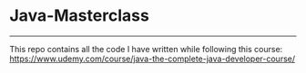 # Java-Masterclass

---

This repo contains all the code I have written while following this course: https://www.udemy.com/course/java-the-complete-java-developer-course/
